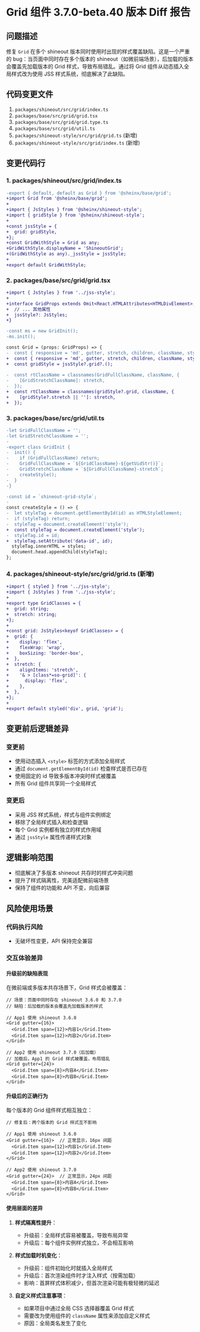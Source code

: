 # Grid 组件 3.7.0-beta.40 版本 Diff 报告

## 问题描述

修复 `Grid` 在多个 shineout 版本同时使用时出现的样式覆盖缺陷。这是一个严重的 bug：当页面中同时存在多个版本的 shineout（如微前端场景），后加载的版本会覆盖先加载版本的 Grid 样式，导致布局错乱。通过将 Grid 组件从动态插入全局样式改为使用 JSS 样式系统，彻底解决了此缺陷。

## 代码变更文件

1. `packages/shineout/src/grid/index.ts`
2. `packages/base/src/grid/grid.tsx`
3. `packages/base/src/grid/grid.type.ts`
4. `packages/base/src/grid/util.ts`
5. `packages/shineout-style/src/grid/grid.ts` (新增)
6. `packages/shineout-style/src/grid/index.ts` (新增)

## 变更代码行

### 1. packages/shineout/src/grid/index.ts
```diff
-export { default, default as Grid } from '@sheinx/base/grid';
+import Grid from '@sheinx/base/grid';
+
+import { JsStyles } from '@sheinx/shineout-style';
+import { gridStyle } from '@sheinx/shineout-style';
+
+const jssStyle = {
+  grid: gridStyle,
+};
+const GridWithStyle = Grid as any;
+GridWithStyle.displayName = 'ShineoutGrid';
+(GridWithStyle as any)._jssStyle = jssStyle;
+
+export default GridWithStyle;
```

### 2. packages/base/src/grid/grid.tsx
```diff
+import { JsStyles } from '../jss-style';
+
+interface GridProps extends Omit<React.HTMLAttributes<HTMLDivElement>, 'style'> {
+  // ... 其他属性
+  jssStyle?: JsStyles;
+}

-const ms = new GridInit();
-ms.init();

const Grid = (props: GridProps) => {
-  const { responsive = 'md', gutter, stretch, children, className, style, ...otherProps } = props;
+  const { responsive = 'md', gutter, stretch, children, className, style, jssStyle, ...otherProps } = props;
+  const gridStyle = jssStyle?.grid?.();
   
-  const rtClassName = classnames(GridFullClassName, className, {
-    [GridStretchClassName]: stretch,
-  });
+  const rtClassName = classnames(gridStyle?.grid, className, {
+    [gridStyle?.stretch || '']: stretch,
+  });
```

### 3. packages/base/src/grid/util.ts
```diff
-let GridFullClassName = '';
-let GridStretchClassName = '';
-
-export class GridInit {
-  init() {
-    if (GridFullClassName) return;
-    GridFullClassName = `${GridClassName}-${getUidStr()}`;
-    GridStretchClassName = `${GridFullClassName}-stretch`;
-    createStyle();
-  }
-}

-const id = `shineout-grid-style`;
-
const createStyle = () => {
-  let styleTag = document.getElementById(id) as HTMLStyleElement;
-  if (styleTag) return;
-  styleTag = document.createElement('style');
+  const styleTag = document.createElement('style');
-  styleTag.id = id;
+  styleTag.setAttribute('data-id', id);
  styleTag.innerHTML = styles;
  document.head.appendChild(styleTag);
};
```

### 4. packages/shineout-style/src/grid/grid.ts (新增)
```diff
+import { styled } from '../jss-style';
+import { JsStyles } from '../jss-style';
+
+export type GridClasses = {
+  grid: string;
+  stretch: string;
+};
+
+const grid: JsStyles<keyof GridClasses> = {
+  grid: {
+    display: 'flex',
+    flexWrap: 'wrap',
+    boxSizing: 'border-box',
+  },
+  stretch: {
+    alignItems: 'stretch',
+    '& > [class*=so-grid]': {
+      display: 'flex',
+    },
+  },
+};
+
+export default styled('div', grid, 'grid');
```

## 变更前后逻辑差异

### 变更前
- 使用动态插入 `<style>` 标签的方式添加全局样式
- 通过 `document.getElementById(id)` 检查样式是否已存在
- 使用固定的 id 导致多版本冲突时样式被覆盖
- 所有 Grid 组件共享同一个全局样式

### 变更后
- 采用 JSS 样式系统，样式与组件实例绑定
- 移除了全局样式插入和检查逻辑
- 每个 Grid 实例都有独立的样式作用域
- 通过 `jssStyle` 属性传递样式对象

## 逻辑影响范围
- 彻底解决了多版本 shineout 共存时的样式冲突问题
- 提升了样式隔离性，完美适配微前端场景
- 保持了组件的功能和 API 不变，向后兼容

## 风险使用场景

### 代码执行风险
- 无破坏性变更，API 保持完全兼容

### 交互体验差异

#### 升级前的缺陷表现
在微前端或多版本共存场景下，Grid 样式会被覆盖：
```tsx
// 场景：页面中同时存在 shineout 3.6.0 和 3.7.0
// 缺陷：后加载的版本会覆盖先加载版本的样式

// App1 使用 shineout 3.6.0
<Grid gutter={16}>
  <Grid.Item span={12}>内容1</Grid.Item>
  <Grid.Item span={12}>内容2</Grid.Item>
</Grid>

// App2 使用 shineout 3.7.0（后加载）
// 加载后，App1 的 Grid 样式被覆盖，布局错乱
<Grid gutter={24}>
  <Grid.Item span={8}>内容A</Grid.Item>
  <Grid.Item span={8}>内容B</Grid.Item>
</Grid>
```

#### 升级后的正确行为
每个版本的 Grid 组件样式相互独立：
```tsx
// 修复后：两个版本的 Grid 样式互不影响

// App1 使用 shineout 3.6.0
<Grid gutter={16}>  // 正常显示，16px 间距
  <Grid.Item span={12}>内容1</Grid.Item>
  <Grid.Item span={12}>内容2</Grid.Item>
</Grid>

// App2 使用 shineout 3.7.0
<Grid gutter={24}>  // 正常显示，24px 间距
  <Grid.Item span={8}>内容A</Grid.Item>
  <Grid.Item span={8}>内容B</Grid.Item>
</Grid>
```

#### 使用层面的差异
1. **样式隔离性提升**：
   - 升级前：全局样式容易被覆盖，导致布局异常
   - 升级后：每个组件实例样式独立，不会相互影响
   
2. **样式加载时机变化**：
   - 升级前：组件初始化时就插入全局样式
   - 升级后：首次渲染组件时才注入样式（按需加载）
   - 影响：首屏样式体积减少，但首次渲染可能有极轻微的延迟

3. **自定义样式注意事项**：
   - 如果项目中通过全局 CSS 选择器覆盖 Grid 样式
   - 需要改为使用组件的 `className` 属性来添加自定义样式
   - 原因：全局类名发生了变化